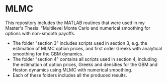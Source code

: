 # MLMC
This repository includes the MATLAB routines that were used in my Master's Thesis: "Multilevel Monte Carlo and numerical smoothing for options with non-smooth payoffs.
- The folder "section 3" includes scripts used in section 3, e.g. the estimation of MLMC option prices, and first order Greeks with analytical smoothing for the GBM dynamics.
- The folder "section 4" contains all scripts used in section 4, including the estimation of option prices, Greeks and densities for the GBM and Heston dynamics using MLMC with numerical smoothing.
- Each of these folders includes all the produced results.
